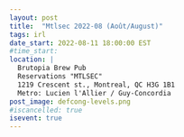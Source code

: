 ```yaml
---
layout: post
title:  "Mtlsec 2022-08 (Août/August)"
tags: irl
date_start: 2022-08-11 18:00:00 EST
#time_start:
location: |
  Brutopia Brew Pub
  Reservations "MTLSEC"
  1219 Crescent st., Montreal, QC H3G 1B1
  Metro: Lucien l'Allier / Guy-Concordia
post_image: defcong-levels.png
#iscancelled: true
isevent: true
---
```

